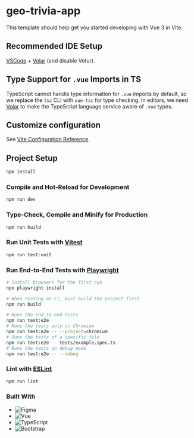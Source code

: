 # geo-trivia-app

This template should help get you started developing with Vue 3 in Vite.

## Recommended IDE Setup

[VSCode](https://code.visualstudio.com/) + [Volar](https://marketplace.visualstudio.com/items?itemName=Vue.volar) (and disable Vetur).

## Type Support for `.vue` Imports in TS

TypeScript cannot handle type information for `.vue` imports by default, so we replace the `tsc` CLI with `vue-tsc` for type checking. In editors, we need [Volar](https://marketplace.visualstudio.com/items?itemName=Vue.volar) to make the TypeScript language service aware of `.vue` types.

## Customize configuration

See [Vite Configuration Reference](https://vite.dev/config/).

## Project Setup

```sh
npm install
```

### Compile and Hot-Reload for Development

```sh
npm run dev
```

### Type-Check, Compile and Minify for Production

```sh
npm run build
```

### Run Unit Tests with [Vitest](https://vitest.dev/)

```sh
npm run test:unit
```

### Run End-to-End Tests with [Playwright](https://playwright.dev)

```sh
# Install browsers for the first run
npx playwright install

# When testing on CI, must build the project first
npm run build

# Runs the end-to-end tests
npm run test:e2e
# Runs the tests only on Chromium
npm run test:e2e -- --project=chromium
# Runs the tests of a specific file
npm run test:e2e -- tests/example.spec.ts
# Runs the tests in debug mode
npm run test:e2e -- --debug
```

### Lint with [ESLint](https://eslint.org/)

```sh
npm run lint
```

### Built With

- ![Figma][Figma-shield]
- ![Vue][Vue-shield]
- ![TypeScript][TypeScript-shield]
- ![Bootstrap][Bootstrap-shield]

<!-- MARKDOWN LINKS & IMAGES -->

[Figma-shield]: https://img.shields.io/badge/Figma-F24E1E.svg?style=for-the-badge&logo=Figma&logoColor=white
[Vue-shield]: https://img.shields.io/badge/Vue%20js-35495E?style=for-the-badge&logo=vuedotjs&logoColor=4FC08D
[TypeScript-shield]: https://img.shields.io/badge/TypeScript-007ACC?style=for-the-badge&logo=typescript&logoColor=white
[Bootstrap-shield]: https://img.shields.io/badge/Bootstrap-563D7C?style=for-the-badge&logo=bootstrap&logoColor=white
